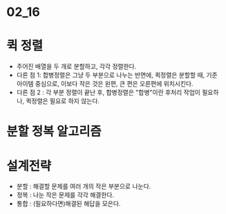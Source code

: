 # 02_16

# 퀵 정렬
- 주어진 배열을 두 개로 분할하고, 각각 정렬한다.
- 다른 점 1: 합병정렬은 그냥 두 부분으로 나누는 반면에, 퀵정렬은 분할할 때, 기준 아이템 중심으로, 이보다 작은 것은 왼편, 큰 편은 오른편에 위치시킨다.
- 다른 점 2 : 각 부분 정렬이 끝난 후, 합병정렬은 "합병"이란 후처리 작업이 필요하나, 퀵정렬은 필요로 하지 않는다.


# 분할 정복 알고리즘

# 설계전략
- 분할 : 해결할 문제를 여러 개의 작은 부분으로 나눈다.
- 정복 : 나눈 작은 문제를 각각 해결한다.
- 통합 : (필요하다면)해결된 해답을 모은다.
